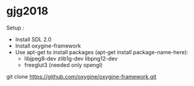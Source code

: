 # gjg2018
Setup :
- Install SDL 2.0
- Install oxygine-framework 
- Use apt-get to install packages (apt-get install package-name-here):
  - libjpeg8-dev zlib1g-dev libpng12-dev
  - freeglut3 (needed only opengl)
  
git clone https://github.com/oxygine/oxygine-framework.git
